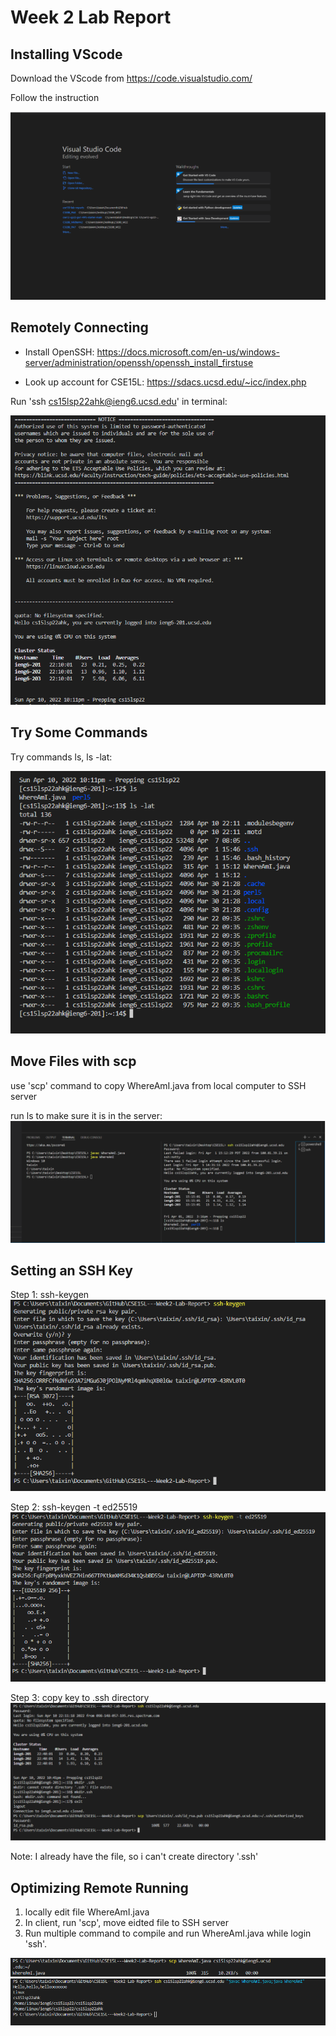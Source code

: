 # Week 2 Lab Report


## Installing VScode


Download the VScode from https://code.visualstudio.com/

Follow the instruction

![image](VScode.png)


## Remotely Connecting

* Install OpenSSH:
https://docs.microsoft.com/en-us/windows-server/administration/openssh/openssh_install_firstuse

* Look up account for CSE15L: 
https://sdacs.ucsd.edu/~icc/index.php

Run 'ssh cs15lsp22ahk@ieng6.ucsd.edu' in terminal:

![image](login.png)


## Try Some Commands

Try commands ls, ls -lat:

![image](try.png)


## Move Files with scp

use 'scp' command to copy WhereAmI.java from local computer to SSH server

run ls to make sure it is in the server:
![image](move.png)


## Setting an SSH Key

Step 1: ssh-keygen
![image](setKey.png)

Step 2: ssh-keygen -t ed25519
![image](Set.png)

Step 3: copy key to .ssh directory
![image](copy.png)

Note: I already have the file, so i can't create directory '.ssh'


## Optimizing Remote Running

1. locally edit file WhereAmI.java
2. In client, run 'scp', move eidted file to SSH server
3. Run multiple command to compile and run WhereAmI.java while login 'ssh'. 

![image](run1.png)
![image](run2.png)

